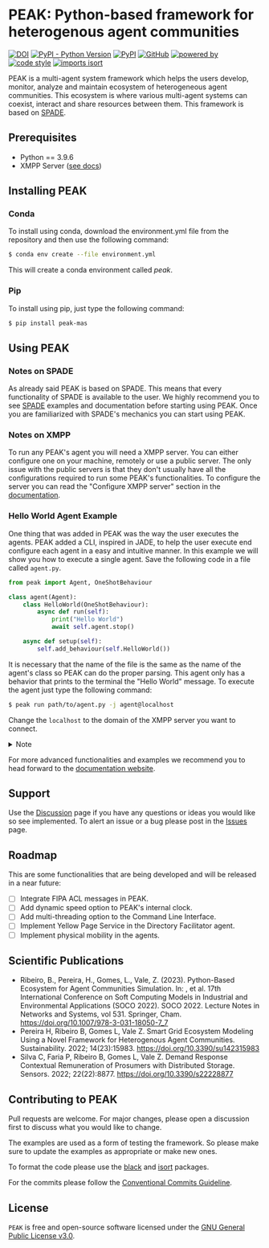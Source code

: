 # PEAK: Python-based framework for heterogenous agent communities

[![DOI](https://img.shields.io/badge/DOI-10.1007%2F978--3--031--18050--7__7-blue)](https://link.springer.com/chapter/10.1007/978-3-031-18050-7_7)
[![PyPI - Python Version](https://img.shields.io/pypi/pyversions/peak-mas)](https://pypi.org/project/peak-mas/)
[![PyPI](https://img.shields.io/pypi/v/peak-mas)](https://pypi.org/project/peak-mas/)
[![GitHub](https://img.shields.io/github/license/gecad-group/peak-mas)](https://github.com/gecad-group/peak-mas)
[![powered by](https://img.shields.io/static/v1?label=powered%20by&message=GECAD&color=177985&labelColor=de5d4a)](https://www.gecad.isep.ipp.pt/GECAD/Pages/Presentation/Home.aspx)
[![code style](https://img.shields.io/badge/code%20style-black-black)](https://github.com/psf/black)
[![imports isort](https://img.shields.io/static/v1?label=imports&message=isort&color=blue&labelColor=orange)](https://pycqa.github.io/isort/)

PEAK is a multi-agent system framework which helps the users develop, monitor, analyze and maintain ecosystem of heterogeneous agent communities. This ecosystem is  where various multi-agent systems can coexist, interact and share resources between them. 
This framework is based on <a href="https://spade-mas.readthedocs.io/en/latest/" target="_blank">SPADE</a>.


## Prerequisites

- Python == 3.9.6
- XMPP Server ([see docs](https://www.gecad.isep.ipp.pt/peak))


## Installing PEAK

### Conda

To install using conda, download the environment.yml file from the repository and then use the following command:
```bash
$ conda env create --file environment.yml	
```
This will create a conda environment called _peak_.

### Pip

To install using pip, just type the following command:
```bash
$ pip install peak-mas
```


## Using PEAK

### Notes on SPADE

As already said PEAK is based on SPADE. This means that every functionality of SPADE is available to the user. We highly recommend you to see <a href="https://spade-mas.readthedocs.io/en/latest/" target="_blank">SPADE</a> examples and documentation before starting using PEAK. Once you are familiarized with SPADE's mechanics you can start using PEAK.

### Notes on XMPP

To run any PEAK's agent you will need a XMPP server. You can either configure one on your machine, remotely or use a public server. The only issue with the public servers is that they don't usually have all the configurations required to run some PEAK's functionalities. To configure the server you can read the "Configure XMPP server" section in the <a href="http://www.gecad.isep.ipp.pt/peak" target="_blank">documentation</a>.

### Hello World Agent Example

One thing that was added in PEAK was the way the user executes the agents. PEAK added a CLI, inspired in JADE, to help the user execute end configure each agent in a easy and intuitive manner.
In this example we will show you how to execute a single agent. Save the following code in a file called `agent.py`.

```python 
from peak import Agent, OneShotBehaviour

class agent(Agent):
    class HelloWorld(OneShotBehaviour):
        async def run(self):
            print("Hello World")
            await self.agent.stop()

    async def setup(self):
        self.add_behaviour(self.HelloWorld())
```
It is necessary that the name of the file is the same as the name of the agent's class so PEAK can do the proper parsing. This agent only has a behavior that prints to the terminal the "Hello World" message. To execute the agent just type the following command:
```bash 
$ peak run path/to/agent.py -j agent@localhost
```
Change the `localhost` to the domain of the XMPP server you want to connect.

<details><summary>Note</summary>
<p>

If you want to know more about each command we recommend reading the [documentation](http://www.gecad.isep.ipp.pt/peak) or using the `-h` option to see the help message.

</p>
</details>

For more advanced functionalities and examples we recommend you to head forward to the <a href="http://www.gecad.isep.ipp.pt/peak" target="_blank">documentation website</a>.


## Support

Use the <a href="https://github.com/gecad-group/peak-mas/discussions" target="_blank">Discussion</a> page if you have any questions or ideas you would like so see implemented.
To alert an issue or a bug please post in the <a href="https://github.com/gecad-group/peak-mas/issues" target="_blank">Issues</a> page.

## Roadmap

This are some functionalities that are being developed and will be released in a near future:
- [ ] Integrate FIPA ACL messages in PEAK.
- [ ] Add dynamic speed option to PEAK's internal clock.
- [ ] Add multi-threading option to the Command Line Interface.
- [ ] Implement Yellow Page Service in the Directory Facilitator agent.
- [ ] Implement physical mobility in the agents.

## Scientific Publications

- Ribeiro, B., Pereira, H., Gomes, L., Vale, Z. (2023). Python-Based Ecosystem for Agent Communities Simulation. In: , et al. 17th International Conference on Soft Computing Models in Industrial and Environmental Applications (SOCO 2022). SOCO 2022. Lecture Notes in Networks and Systems, vol 531. Springer, Cham. https://doi.org/10.1007/978-3-031-18050-7_7
- Pereira H, Ribeiro B, Gomes L, Vale Z. Smart Grid Ecosystem Modeling Using a Novel Framework for Heterogenous Agent Communities. Sustainability. 2022; 14(23):15983. https://doi.org/10.3390/su142315983
- Silva C, Faria P, Ribeiro B, Gomes L, Vale Z. Demand Response Contextual Remuneration of Prosumers with Distributed Storage. Sensors. 2022; 22(22):8877. https://doi.org/10.3390/s22228877


## Contributing to PEAK

Pull requests are welcome. For major changes, please open a discussion first to discuss what you would like to change.

The examples are used as a form of testing the framework. So please make sure to update the examples as appropriate or make new ones. 

To format the code please use the <a href="https://pypi.org/project/black/" target="_blank">black</a> and <a href="https://pypi.org/project/isort/" target="_blank">isort</a> packages. 

For the commits please follow the <a href="www.conventionalcommits.org" target="_blank">Conventional Commits Guideline</a>.

## License

`PEAK` is free and open-source software licensed under the <a href="https://github.com/gecad-group/peak-mas/blob/develop/LICENSE" target="_blank">GNU General Public License v3.0</a>.
